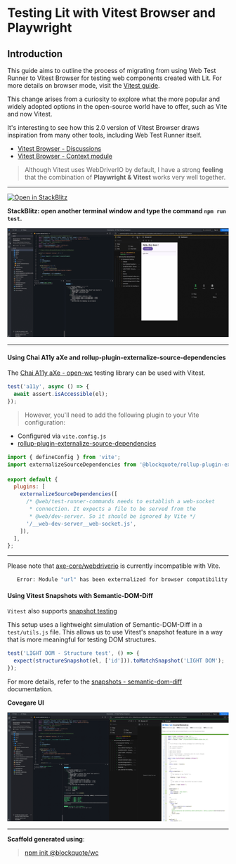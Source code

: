 # Testing Lit with Vitest Browser and Playwright

## Introduction

This guide aims to outline the process of migrating from using Web Test Runner to Vitest Browser for testing web components created with Lit. For more details on browser mode, visit the [Vitest guide](https://vitest.dev/guide/browser.html#browser-mode-experimental).

This change arises from a curiosity to explore what the more popular and widely adopted options in the open-source world have to offer, such as Vite and now Vitest.

It's interesting to see how this 2.0 version of Vitest Browser draws inspiration from many other tools, including Web Test Runner itself.

- [Vitest Browser - Discussions](https://github.com/vitest-dev/vitest/discussions/5828)
- [Vitest Browser - Context module](https://github.com/vitest-dev/vitest/pull/5097)

> Although Vitest uses WebDriverIO by default, I have a strong **feeling** that the combination of **Playwright & Vitest** works very well together.

<hr>

[![Open in StackBlitz](https://developer.stackblitz.com/img/open_in_stackblitz.svg)](https://stackblitz.com/github/oscarmarina/lit-vitest-testing-comparison)

**StackBlitz: open another terminal window and type the command `npm run test`.**

![Stackblitz Vitest](stackblitz-vitest.png)

<hr>

#### Using Chai A11y aXe and rollup-plugin-externalize-source-dependencies

The [Chai A11y aXe - open-wc](https://open-wc.org/docs/testing/chai-a11y-axe/#testing-chai-a11y-axe) testing library can be used with Vitest.

```js
test('a11y', async () => {
  await assert.isAccessible(el);
});
```

> However, you'll need to add the following plugin to your Vite configuration:

- Configured via `vite.config.js`
- [rollup-plugin-externalize-source-dependencies](https://github.com/oscarmarina/rollup-plugin-externalize-source-dependencies)

```js
import { defineConfig } from 'vite';
import externalizeSourceDependencies from '@blockquote/rollup-plugin-externalize-source-dependencies';

export default {
  plugins: [
    externalizeSourceDependencies([
      /* @web/test-runner-commands needs to establish a web-socket
       * connection. It expects a file to be served from the
       * @web/dev-server. So it should be ignored by Vite */
      '/__web-dev-server__web-socket.js',
    ]),
  ],
};
```

<hr>

Please note that [axe-core/webdriverio](https://webdriver.io/es/docs/accessibility-testing/axe-core/) is currently incompatible with Vite.

```bash
   Error: Module "url" has been externalized for browser compatibility. Cannot access "url.pathToFileURL" in client code. See [Vite Troubleshooting Guide](https://vitejs.dev/guide/troubleshooting.html#module-externalized-for-browser-compatibility) for more details.
```

#### Using Vitest Snapshots with Semantic-DOM-Diff

`Vitest` also supports [snapshot testing](https://vitest.dev/guide/snapshot.html#use-snapshots)

This setup uses a lightweight simulation of Semantic-DOM-Diff in a `test/utils.js` file.
This allows us to use Vitest's snapshot feature in a way that is more meaningful for testing DOM structures.

```js
test('LIGHT DOM - Structure test', () => {
  expect(structureSnapshot(el, ['id'])).toMatchSnapshot('LIGHT DOM');
});
```

For more details, refer to the [snapshots - semantic-dom-diff](https://open-wc.org/docs/testing/semantic-dom-diff/) documentation.

**Covegare UI**

![Stackblitz Vitest Coverage](stackblitz-vitest-coverage.png)

<hr>

**Scaffold generated using**:

> [npm init @blockquote/wc](https://github.com/oscarmarina/create-wc)
